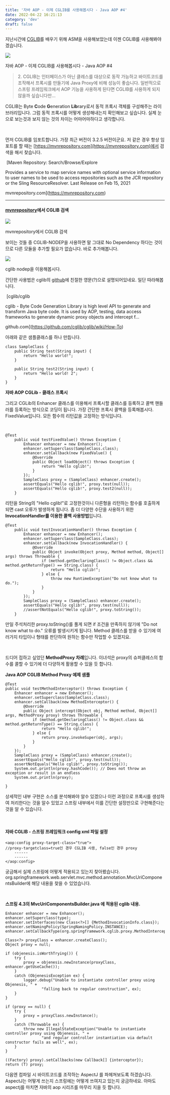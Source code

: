 ```yaml
---
title: '자바 AOP - 이제 CGLIB를 사용해봅시다 - Java AOP #4'
date: 2022-04-22 16:21:13
category: 'dev'
draft: false
---
```


지난시간에 [CGLIB](https://github.com/cglib/cglib)를 배우기 위해 ASM을 사용해보았는데 이젠 CGLIB를 사용해봐야겠습니다.

![](https://blog.kakaocdn.net/dn/cRbun0/btqXrCJoA4k/dbUAoZnM5r800kNKVXGRD0/img.png)

자바 AOP - 이제 CGLIB를 사용해봅시다 - Java AOP #4

> 2\. CGLIB는 인터페이스가 아닌 클레스를 대상으로 동작 가능하고 바이트코드를 조작해서 프록시를 만들기에 Java Proxy에 비해 성능이 좋습니다. 일반적으로 스프링 프레임워크에서 AOP 기능을 사용하게 된다면 CGLIB를 사용하게 되지 않을까 싶습니다만...

CGLIB는 Byte **C**ode **G**eneration **Lib**rary로서 동적 프록시 객체를 구성해주는 라이브러리입니다. 그럼 동적 프록시를 어떻게 생성해내는지 확인해보고 싶습니다. 실제 눈으로 보는것과 보지 않는 것의 차이는 어마어마하다고 생각합니다.

​

먼저 CGLIB를 임포트합니다. 가장 최근 버전이 3.2.5 버전이군요. 저 같은 경우 항상 임포트를 할 때는 [https://mvnrepository.com](https://mvnrepository.com)에서 검색을 해서 찾습니다.

 [Maven Repository: Search/Browse/Explore

Provides a service to map service names with optional service information to user names to be used to access repositories such as the JCR repository or the Sling ResourceResolver. Last Release on Feb 15, 2021

mvnrepository.com](https://mvnrepository.com)

* * *

#### **[mvnrepository](https://mvnrepository.com)에서 CGLIB 검색**

![](https://blog.kakaocdn.net/dn/zRbWt/btqXyMD95bj/KbXrkSzcD9e7YUutCghKek/img.png)

mvnrepository에서 CGLIB 검색

보이는 것들 중 CGLIB-NODEP을 사용하면 말 그대로 No Dependency 하다는 것이므로 다른 모듈을 추가할 필요가 없습니다. 바로 추가해봅니다.

![](https://blog.kakaocdn.net/dn/cLnxLd/btqXD4KLkYD/5C5lINw3BhMGOkMVM5Afv0/img.png)

cglib nodep을 이용해봅시다.

간단한 사용법은 cglib의 [github](https://github.com/cglib/cglib/wiki/How-To)에 친절한 영문(?)으로 설명되어있네요. 일단 따라해봅니다.

 [cglib/cglib

cglib - Byte Code Generation Library is high level API to generate and transform Java byte code. It is used by AOP, testing, data access frameworks to generate dynamic proxy objects and intercept f...

github.com](https://github.com/cglib/cglib/wiki/How-To)

아래와 같은 샘플클래스를 하나 만듭니다.

    class SampleClass {
        public String test(String input) {
            return "Hello world!";
        }
        
        public String test2(String input) {
            return "Hello world! 2";
        }
    }
    

**자바 AOP CGLib - 클래스 프록시** 

그리고 CGLib의 Enhancer 클래스를 이용해서 프록시할 클래스를 등록하고 콜백 핸들러를 등록하는 방식으로 코딩이 됩니다. 가장 간단한 프록시 콜백을 등록해봅시다. FixedValue입니다. 모든 함수의 리턴값을 고정하는 방식입니다.

​

    @Test
        public void testFixedValue() throws Exception {
            Enhancer enhancer = new Enhancer();
            enhancer.setSuperclass(SampleClass.class);
            enhancer.setCallback(new FixedValue() {
                @Override
                public Object loadObject() throws Exception {
                    return "Hello cglib!";
                }
            });
            SampleClass proxy = (SampleClass) enhancer.create();
            assertEquals("Hello cglib!", proxy.test(null));
            assertEquals("Hello cglib!", proxy.test2(null));    
        }

리턴을 String의 "Hello cglib!"로 고정한것이니 다른형을 리턴하는 함수를 호출하게 되면 cast 오류가 발생하게 됩니다. 좀 더 다양한 수단을 사용하기 위한 **InvocationHandler를 이용한 콜백 사용방법**입니다.

    @Test
        public void testInvocationHandler() throws Exception {
            Enhancer enhancer = new Enhancer();
            enhancer.setSuperclass(SampleClass.class);
            enhancer.setCallback(new InvocationHandler() {
                @Override
                public Object invoke(Object proxy, Method method, Object[] args) throws Throwable {
                    if (method.getDeclaringClass() != Object.class && method.getReturnType() == String.class) {
                        return "Hello cglib!";
                    } else {
                        throw new RuntimeException("Do not know what to do.");
                    }
                }
            });
            SampleClass proxy = (SampleClass) enhancer.create();
            assertEquals("Hello cglib!", proxy.test(null));
            //assertNotEquals("Hello cglib!", proxy.toString());
        }

만일 주석처리한 proxy.toString()를 풀게 되면 if 조건을 만족하지 않기에 "Do not know what to do." 오류를 발생시키게 됩니다. Method 클레스를 받을 수 있기에 여러가지 타입이나 형태를 판단하여 원하는 함수만 작업할 수 있겠지요.

​

드디어 접하고 싶었던 **MethodProxy 차례**입니다. 이녀석은 proxy의 슈퍼클레스의 함수를 콜할 수 있기에 더 다양하게 활용할 수 있을 듯 합니다.

**Java AOP CGLIB Method Proxy 예제 샘플**

    @Test
    public void testMethodInterceptor() throws Exception {
        Enhancer enhancer = new Enhancer();
        enhancer.setSuperclass(SampleClass.class);
        enhancer.setCallback(new MethodInterceptor() {
            @Override
            public Object intercept(Object obj, Method method, Object[] args, MethodProxy proxy) throws Throwable {
                if (method.getDeclaringClass() != Object.class && method.getReturnType() == String.class) {
                    return "Hello cglib!";
                } else {
                    return proxy.invokeSuper(obj, args);
                }
            }
        });
        SampleClass proxy = (SampleClass) enhancer.create();
        assertEquals("Hello cglib!", proxy.test(null));
        assertNotEquals("Hello cglib!", proxy.toString());
        System.out.println(proxy.hashCode()); // Does not throw an exception or result in an endless
        System.out.println(proxy);
        
    }

상세적인 내부 구현은 소스를 분석해봐야 알수 있겠으나 이런 과정으로 프록시를 생성하여 처리한다는 것을 알수 있었고 스프링 내부에서 이를 간단한 설정만으로 구현해준다는 것을 알 수 있습니다.

​

#### **자바 CGLIB - 스프링 프레임워크 config xml 파일 설정**

    <aop:config proxy-target-class="true"> 
    //proxy-targetclass=true인 경우 CGLIB 사용, false인 경우 proxy
        ------   
        ------   
    </aop:config>

궁금해서 실제 스프링에 어떻게 적용되고 있는지 찾아봤습니다. org.springframework.web.servlet.mvc.method.annotation.MvcUriComponentsBuilder에 해당 내용을 찾을 수 있었습니다.

​

**스프링 4.3의 MvcUriComponentsBuilder.java 에 적용된 cglib 내용.**

    Enhancer enhancer = new Enhancer();
    enhancer.setSuperclass(type);
    enhancer.setInterfaces(new Class<?>[] {MethodInvocationInfo.class});
    enhancer.setNamingPolicy(SpringNamingPolicy.INSTANCE);
    enhancer.setCallbackType(org.springframework.cglib.proxy.MethodInterceptor.class);
    
    Class<?> proxyClass = enhancer.createClass();
    Object proxy = null;
    
    if (objenesis.isWorthTrying()) {
        try {
            proxy = objenesis.newInstance(proxyClass, enhancer.getUseCache());
        }
        catch (ObjenesisException ex) {
            logger.debug("Unable to instantiate controller proxy using Objenesis, " +
                    "falling back to regular construction", ex);
        }
    }
    
    if (proxy == null) {
        try {
            proxy = proxyClass.newInstance();
        }
        catch (Throwable ex) {
            throw new IllegalStateException("Unable to instantiate controller proxy using Objenesis, " +
                    "and regular controller instantiation via default constructor fails as well", ex);
        }
    }
    
    ((Factory) proxy).setCallbacks(new Callback[] {interceptor});
    return (T) proxy;
    

다음엔 컴파일 시 바이트코드를 조작하는 AspectJ 를 파헤쳐보도록 하겠습니다. AspectJ는 어떻게 쓰는지 스프링에는 어떻게 쓰여지고 있는지 궁금하네요. 아마도 aspectj를 마치면 자바의 aop 시리즈를 마무리 지을 듯 합니다.
